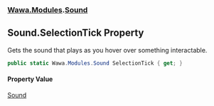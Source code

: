 ### [Wawa.Modules](Wawa.Modules.md 'Wawa.Modules').[Sound](Sound.md 'Wawa.Modules.Sound')

## Sound.SelectionTick Property

Gets the sound that plays as you hover over something interactable.

```csharp
public static Wawa.Modules.Sound SelectionTick { get; }
```

#### Property Value
[Sound](Sound.md 'Wawa.Modules.Sound')